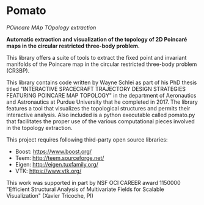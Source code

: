 # Pomato
*POincare MAp TOpology extraction*

**Automatic extraction and visualization of the topology of 2D Poincaré maps in the circular restricted three-body problem.**

This library offers a suite of tools to extract the fixed point and invariant manifolds of the Poincare map in the circular restricted three-body problem (CR3BP). 

This library contains code written by Wayne Schlei as part of his PhD thesis titled "INTERACTIVE SPACECRAFT TRAJECTORY DESIGN STRATEGIES FEATURING POINCARE MAP TOPOLOGY" in the department of Aeronautics and Astronautics at Purdue University that he completed in 2017. The library features a tool that visualizes the topological structures and permits their interactive analysis. Also included is a python executable called pomato.py that facilitates the proper use of the various computational pieces involved in the topology extraction. 

This project requires following third-party open source libraries:

* Boost: https://www.boost.org/
* Teem: http://teem.sourceforge.net/
* Eigen: http://eigen.tuxfamily.org/
* VTK: https://www.vtk.org/

This work was supported in part by NSF OCI CAREER award 1150000 "Efficient Structural Analysis of Multivariate Fields for Scalable Visualization" (Xavier Tricoche, PI)
